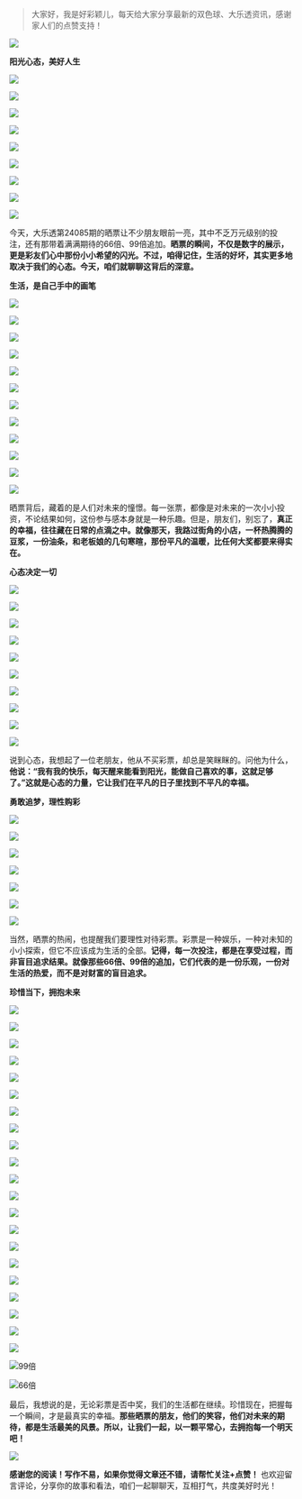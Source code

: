 > 大家好，我是好彩颖儿，每天给大家分享最新的双色球、大乐透资讯，感谢家人们的点赞支持！

![](https://cdn.jsdelivr.net/gh/wangwenjie1314/PicCDN/2024-7-12/1720763627240-image.png)


**阳光心态，美好人生**


![](https://cdn.jsdelivr.net/gh/wangwenjie1314/PicCDN/2024-7-24/1721807176294-image.png)

![](https://cdn.jsdelivr.net/gh/wangwenjie1314/PicCDN/2024-7-24/1721807164200-image.png)

![](https://cdn.jsdelivr.net/gh/wangwenjie1314/PicCDN/2024-7-24/1721807185473-image.png)


![](https://cdn.jsdelivr.net/gh/wangwenjie1314/PicCDN/2024-7-24/1721807197994-image.png)


![](https://cdn.jsdelivr.net/gh/wangwenjie1314/PicCDN/2024-7-24/1721807219613-image.png)


![](https://cdn.jsdelivr.net/gh/wangwenjie1314/PicCDN/2024-7-24/1721807231123-image.png)

![](https://cdn.jsdelivr.net/gh/wangwenjie1314/PicCDN/2024-7-24/1721807244119-image.png)

![](https://cdn.jsdelivr.net/gh/wangwenjie1314/PicCDN/2024-7-24/1721807256886-image.png)

![](https://cdn.jsdelivr.net/gh/wangwenjie1314/PicCDN/2024-7-24/1721807270317-image.png)

今天，大乐透第24085期的晒票让不少朋友眼前一亮，其中不乏万元级别的投注，还有那带着满满期待的66倍、99倍追加。**晒票的瞬间，不仅是数字的展示，更是彩友们心中那份小小希望的闪光。不过，咱得记住，生活的好坏，其实更多地取决于我们的心态。今天，咱们就聊聊这背后的深意。**

**生活，是自己手中的画笔**

![](https://cdn.jsdelivr.net/gh/wangwenjie1314/PicCDN/2024-7-24/1721807279320-image.png)


![](https://cdn.jsdelivr.net/gh/wangwenjie1314/PicCDN/2024-7-24/1721807328892-image.png)

![](https://cdn.jsdelivr.net/gh/wangwenjie1314/PicCDN/2024-7-24/1721807323446-image.png)

![](https://cdn.jsdelivr.net/gh/wangwenjie1314/PicCDN/2024-7-24/1721807310166-image.png)

![](https://cdn.jsdelivr.net/gh/wangwenjie1314/PicCDN/2024-7-24/1721807286828-image.png)

![](https://cdn.jsdelivr.net/gh/wangwenjie1314/PicCDN/2024-7-24/1721807339592-image.png)


![](https://cdn.jsdelivr.net/gh/wangwenjie1314/PicCDN/2024-7-24/1721807356437-image.png)

![](https://cdn.jsdelivr.net/gh/wangwenjie1314/PicCDN/2024-7-24/1721807348568-image.png)


![](https://cdn.jsdelivr.net/gh/wangwenjie1314/PicCDN/2024-7-24/1721807368067-image.png)

![](https://cdn.jsdelivr.net/gh/wangwenjie1314/PicCDN/2024-7-24/1721807375743-image.png)

![](https://cdn.jsdelivr.net/gh/wangwenjie1314/PicCDN/2024-7-24/1721807387081-image.png)

![](https://cdn.jsdelivr.net/gh/wangwenjie1314/PicCDN/2024-7-24/1721807394513-image.png)


晒票背后，藏着的是人们对未来的憧憬。每一张票，都像是对未来的一次小小投资，不论结果如何，这份参与感本身就是一种乐趣。但是，朋友们，别忘了，**真正的幸福，往往藏在日常的点滴之中。就像那天，我路过街角的小店，一杯热腾腾的豆浆，一份油条，和老板娘的几句寒暄，那份平凡的温暖，比任何大奖都要来得实在。**

**心态决定一切**


![](https://cdn.jsdelivr.net/gh/wangwenjie1314/PicCDN/2024-7-24/1721807466105-image.png)

![](https://cdn.jsdelivr.net/gh/wangwenjie1314/PicCDN/2024-7-24/1721807457909-image.png)

![](https://cdn.jsdelivr.net/gh/wangwenjie1314/PicCDN/2024-7-24/1721807451612-image.png)

![](https://cdn.jsdelivr.net/gh/wangwenjie1314/PicCDN/2024-7-24/1721807443365-image.png)

![](https://cdn.jsdelivr.net/gh/wangwenjie1314/PicCDN/2024-7-24/1721807432793-image.png)

![](https://cdn.jsdelivr.net/gh/wangwenjie1314/PicCDN/2024-7-24/1721807425839-image.png)

![](https://cdn.jsdelivr.net/gh/wangwenjie1314/PicCDN/2024-7-24/1721807419079-image.png)

![](https://cdn.jsdelivr.net/gh/wangwenjie1314/PicCDN/2024-7-24/1721807413208-image.png)

![](https://cdn.jsdelivr.net/gh/wangwenjie1314/PicCDN/2024-7-24/1721807402078-image.png)

![](https://cdn.jsdelivr.net/gh/wangwenjie1314/PicCDN/2024-7-24/1721807210446-image.png)


说到心态，我想起了一位老朋友，他从不买彩票，却总是笑眯眯的。问他为什么，**他说：“我有我的快乐，每天醒来能看到阳光，能做自己喜欢的事，这就足够了。”这就是心态的力量，它让我们在平凡的日子里找到不平凡的幸福。**

**勇敢追梦，理性购彩**


![](https://cdn.jsdelivr.net/gh/wangwenjie1314/PicCDN/2024-7-24/1721807524606-image.png)

![](https://cdn.jsdelivr.net/gh/wangwenjie1314/PicCDN/2024-7-24/1721807512524-image.png)

![](https://cdn.jsdelivr.net/gh/wangwenjie1314/PicCDN/2024-7-24/1721807498645-image.png)

![](https://cdn.jsdelivr.net/gh/wangwenjie1314/PicCDN/2024-7-24/1721807492592-image.png)

![](https://cdn.jsdelivr.net/gh/wangwenjie1314/PicCDN/2024-7-24/1721807485171-image.png)

![](https://cdn.jsdelivr.net/gh/wangwenjie1314/PicCDN/2024-7-24/1721807478249-image.png)


![](https://cdn.jsdelivr.net/gh/wangwenjie1314/PicCDN/2024-7-24/1721807534731-image.png)

当然，晒票的热闹，也提醒我们要理性对待彩票。彩票是一种娱乐，一种对未知的小小探索，但它不应该成为生活的全部。**记得，每一次投注，都是在享受过程，而非盲目追求结果。就像那些66倍、99倍的追加，它们代表的是一份乐观，一份对生活的热爱，而不是对财富的盲目追求。**

**珍惜当下，拥抱未来**


![](https://cdn.jsdelivr.net/gh/wangwenjie1314/PicCDN/2024-7-24/1721807672576-image.png)

![](https://cdn.jsdelivr.net/gh/wangwenjie1314/PicCDN/2024-7-24/1721807667660-image.png)

![](https://cdn.jsdelivr.net/gh/wangwenjie1314/PicCDN/2024-7-24/1721807662608-image.png)

![](https://cdn.jsdelivr.net/gh/wangwenjie1314/PicCDN/2024-7-24/1721807651120-image.png)

![](https://cdn.jsdelivr.net/gh/wangwenjie1314/PicCDN/2024-7-24/1721807636122-image.png)

![](https://cdn.jsdelivr.net/gh/wangwenjie1314/PicCDN/2024-7-24/1721807626703-image.png)

![](https://cdn.jsdelivr.net/gh/wangwenjie1314/PicCDN/2024-7-24/1721807618558-image.png)

![](https://cdn.jsdelivr.net/gh/wangwenjie1314/PicCDN/2024-7-24/1721807611016-image.png)

![](https://cdn.jsdelivr.net/gh/wangwenjie1314/PicCDN/2024-7-24/1721807602470-image.png)

![](https://cdn.jsdelivr.net/gh/wangwenjie1314/PicCDN/2024-7-24/1721807596704-image.png)

![](https://cdn.jsdelivr.net/gh/wangwenjie1314/PicCDN/2024-7-24/1721807582997-image.png)

![](https://cdn.jsdelivr.net/gh/wangwenjie1314/PicCDN/2024-7-24/1721807568921-image.png)

![](https://cdn.jsdelivr.net/gh/wangwenjie1314/PicCDN/2024-7-24/1721807563093-image.png)

![](https://cdn.jsdelivr.net/gh/wangwenjie1314/PicCDN/2024-7-24/1721807556652-image.png)

![](https://cdn.jsdelivr.net/gh/wangwenjie1314/PicCDN/2024-7-24/1721807550756-image.png)


![](https://cdn.jsdelivr.net/gh/wangwenjie1314/PicCDN/2024-7-24/1721807696601-image.png)


![](https://cdn.jsdelivr.net/gh/wangwenjie1314/PicCDN/2024-7-24/1721807726644-image.png)

![](https://cdn.jsdelivr.net/gh/wangwenjie1314/PicCDN/2024-7-24/1721807704843-image.png)


![](https://cdn.jsdelivr.net/gh/wangwenjie1314/PicCDN/2024-7-24/1721807753048-image.png)


![](https://cdn.jsdelivr.net/gh/wangwenjie1314/PicCDN/2024-7-24/1721807767884-image.png)

![](https://cdn.jsdelivr.net/gh/wangwenjie1314/PicCDN/2024-7-24/1721807814959-image.png)

![99倍](https://cdn.jsdelivr.net/gh/wangwenjie1314/PicCDN/2024-7-24/1721783613947-image.png)


![66倍](https://cdn.jsdelivr.net/gh/wangwenjie1314/PicCDN/2024-7-24/1721790540183-image.png)


最后，我想说的是，无论彩票是否中奖，我们的生活都在继续。珍惜现在，把握每一个瞬间，才是最真实的幸福。**那些晒票的朋友，他们的笑容，他们对未来的期待，都是生活最美的风景。所以，让我们一起，以一颗平常心，去拥抱每一个明天吧！**

![](https://cdn.jsdelivr.net/gh/wangwenjie1314/PicCDN/2024-7-6/1720225830169-image.png)

**感谢您的阅读！写作不易，如果你觉得文章还不错，请帮忙关注+点赞！** 也欢迎留言评论，分享你的故事和看法，咱们一起聊聊天，互相打气，共度美好时光！